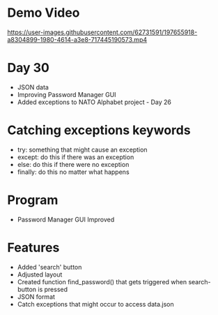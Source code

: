 # Demo Video
https://user-images.githubusercontent.com/62731591/197655918-a8304899-1980-4614-a3e8-717445190573.mp4

# Day 30
- JSON data
- Improving Password Manager GUI
- Added exceptions to NATO Alphabet project - Day 26

# Catching exceptions keywords
- try: something that might cause an exception
- except: do this if there was an exception
- else: do this if there were no exception
- finally: do this no matter what happens

# Program 
- Password Manager GUI Improved

# Features
- Added 'search' button 
- Adjusted layout
- Created function find_password() that gets triggered when  search-button is pressed
- JSON format
- Catch exceptions that might occur to access data.json
